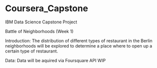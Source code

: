 # Coursera_Capstone
IBM Data Science Capstone Project

Battle of Neighborhoods (Week 1)

Introduction:
The distribution of different types of restaurant in the Berlin neighborhoods will be explored to determine a place where to open up a certain type of restaurant.

Data:
Data will be aquired via Foursquare API
WIP
